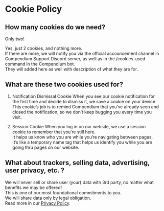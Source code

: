 # Cookie Policy

## How many cookies do we need?

Only two!

Yes, just 2 cookies, and nothing more.</br>
If there are more, we will notify you via the official accouncement channel in Compendium Support Discord server, as well as in the /cookies-used command in the Compendium bot.</br>
They will added here as well with description of what they are for.

## What are these two cookies used for?

1. Notification Dismissal Cookie
   When you see our cookie notification for the first time and decide to dismiss it, we save a cookie on your device.</br>
   This cookie’s job is to remind Compendium that you’ve already seen and closed the notification, so we don’t keep bugging you every time you visit.

2. Session Cookie
   When you log in on our website, we use a session cookie to remember that you're still here.</br>
   It helps us know who you are while you’re navigating between pages.</br>
   It’s like a temporary name tag that helps us identify you while you are going thru pages on our website.

## What about trackers, selling data, advertising, user privacy, etc. ?

We will never sell or share user (your) data with 3rd party, no matter what benefits we may be offered!</br>
This is one of our most foundational commitments to you.</br>
We will share data only by legal obligation.</br>
Read more in our [Privacy Policy](https://github.com/Compendium-Discord-Bot/Legal-Stuff-We-Are-Required-To-Share/blob/main/Privacy-Policy.md).
